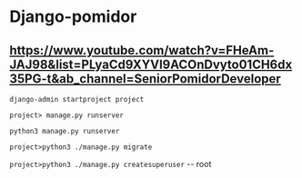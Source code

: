 # Django-pomidor
https://www.youtube.com/watch?v=FHeAm-JAJ98&list=PLyaCd9XYVI9ACOnDvyto01CH6dx35PG-t&ab_channel=SeniorPomidorDeveloper
-------------------------------------
`django-admin startproject project`

`project> manage.py runserver`

`python3 manage.py runserver`

`project>python3 ./manage.py migrate`

`project>python3 ./manage.py createsuperuser` -- root